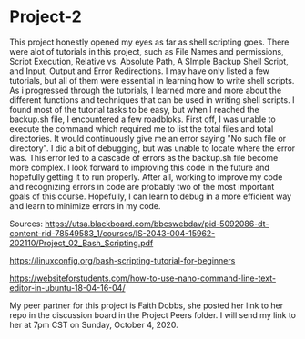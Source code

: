 # Project-2
This project honestly opened my eyes as far as shell scripting goes. 
There were alot of tutorials in this project, such as File Names and permissions,
Script Execution, Relative vs. Absolute Path, A SImple Backup Shell Script, and Input, Output
and Error Redirections. 
I may have only listed a few tutorials, but all of them were essential in learning how to write shell
scripts. As i progressed through the tutorials, I learned more and more about the different functions
and techniques that can be used in writing shell scripts. I found most of the tutorial tasks to be easy,
but when I reached the backup.sh file, I encountered a few roadbloks. 
First off, I was unable to execute the command which required me to list the total files and 
total directories. It would continuously give me an error saying "No such file or directory".
I did a bit of debugging, but was unable to locate where the error was. This error led to a 
cascade of errors as the backup.sh file become more complex. I look forward to improving this code in 
the future and hopefully getting it to run properly. After all, working to improve my code and 
recognizing errors in code are probably two of the most important goals of this course. Hopefully,
I can learn to debug in a more efficient way and learn to minimize errors in my code.

Sources:
https://utsa.blackboard.com/bbcswebdav/pid-5092086-dt-content-rid-78549583_1/courses/IS-2043-004-15962-202110/Project_02_Bash_Scripting.pdf

https://linuxconfig.org/bash-scripting-tutorial-for-beginners

https://websiteforstudents.com/how-to-use-nano-command-line-text-editor-in-ubuntu-18-04-16-04/

My peer partner for this project is Faith Dobbs, she posted her link to her repo in the
discussion board in the Project Peers folder. I will send my link to her at 7pm CST on Sunday, 
October 4, 2020. 

